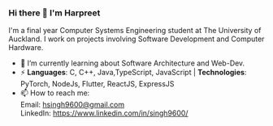 ### Hi there 👋 I'm Harpreet
I'm a final year Computer Systems Engineering student at The University of Auckland. I work on projects involving Software Development and Computer Hardware. 

- 🌱 I’m currently learning about Software Architecture and Web-Dev. 
- ⚡ **Languages**: C, C++, Java,TypeScript, JavaScript | **Technologies**: PyTorch, NodeJs, Flutter, ReactJS, ExpressJS
- 📫 How to reach me: <br>Email: hsingh9600@gmail.com<br> LinkedIn: https://www.linkedin.com/in/singh9600/

<!--
![Harpreet's GitHub stats](https://github-readme-stats.vercel.app/api?username=hsingh124&count_private=true&show_icons=true&theme=dark)\
![Top Langs](https://github-readme-stats.vercel.app/api/top-langs/?username=hsingh124&layout=compact&theme=dark&count_private=true)
-->

<!--
- 💻 &nbsp; Python | Java | C++ | C | JavaScript | MATLAB
- 🌐 &nbsp; HTML | CSS | Bootstrap | Node.js | VueJS | ExpressJS
- 🛢 &nbsp; MySQL | MongoDB
- 🔧 &nbsp; Git | PyTorch

**singh9600/singh9600** is a ✨ _special_ ✨ repository because its `README.md` (this file) appears on your GitHub profile.

Here are some ideas to get you started:

- 🔭 I’m currently working on ...
- 🌱 I’m currently learning ...
- 👯 I’m looking to collaborate on ...
- 🤔 I’m looking for help with ...
- 💬 Ask me about ...
- 📫 How to reach me: ...
- 😄 Pronouns: ...
- ⚡ Fun fact: ...
-->
